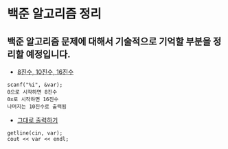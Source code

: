 백준 알고리즘 정리
==================

백준 알고리즘 문제에 대해서 기술적으로 기억할 부분을 정리할 예정입니다.
-----------------------------------------------------------------------

-	[8진수, 10진수, 16진수](https://www.acmicpc.net/problem/11816)

```
scanf("%i", &var);
0으로 시작하면 8진수
0x로 시작하면 16진수
나머지는 10진수로 출력됨
```

-	[그대로 출력하기](https://www.acmicpc.net/problem/11718)

```
getline(cin, var);
cout << var << endl;
```
